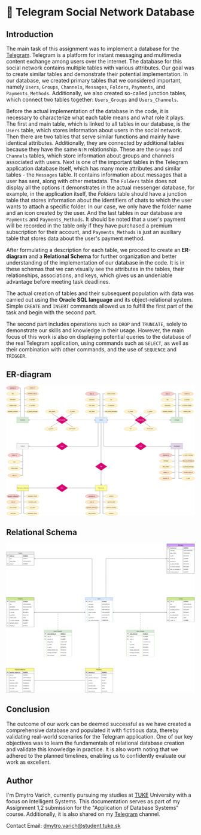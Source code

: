 # 📁 Telegram Social Network Database

## Introduction 
The main task of this assignment was to implement a database for the [Telegram](https://en.wikipedia.org/wiki/Telegram_(software)). Telegram is a platform for instant messaging and multimedia content exchange among users over the internet. The database for this social network contains multiple tables with various attributes. Our goal was to create similar tables and demonstrate their potential implementation. In our database, we created primary tables that we considered important, namely `Users`, `Groups`, `Channels`, `Messages`, `Folders`, `Payments`, and `Payments_Methods`. Additionally, we also created so-called junction tables, which connect two tables together: `Users_Groups` and `Users_Channels`.

Before the actual implementation of the database in the code, it is necessary to characterize what each table means and what role it plays. The first and main table, which is linked to all tables in our database, is the `Users` table, which stores information about users in the social network. Then there are two tables that serve similar functions and mainly have identical attributes. Additionally, they are connected by additional tables because they have the same `N:M` relationship. These are the `Groups` and `Channels` tables, which store information about groups and channels associated with users. Next is one of the important tables in the Telegram application database itself, which has many more attributes and similar tables - the `Messages` table. It contains information about messages that a user has sent, along with other metadata. The `Folders` table does not display all the options it demonstrates in the actual messenger database, for example, in the application itself, the *Folders* table should have a junction table that stores information about the identifiers of chats to which the user wants to attach a specific folder. In our case, we only have the folder name and an icon created by the user. And the last tables in our database are `Payments` and `Payments_Methods`. It should be noted that a user's payment will be recorded in the table only if they have purchased a premium subscription for their account, and `Payments_Methods` is just an auxiliary table that stores data about the user's payment method.

After formulating a description for each table, we proceed to create an **ER-diagram** and a **Relational Schema** for further organization and better understanding of the implementation of our database in the code. It is in these schemas that we can visually see the attributes in the tables, their relationships, associations, and keys, which gives us an undeniable advantage before meeting task deadlines.

The actual creation of tables and their subsequent population with data was carried out using the **Oracle SQL language** and its object-relational system. Simple `CREATE` and `INSERT` commands allowed us to fulfill the first part of the task and begin with the second part. 

The second part includes operations such as `DROP` and `TRUNCATE`, solely to demonstrate our skills and knowledge in their usage. However, the main focus of this work is also on displaying potential queries to the database of the real Telegram application, using commands such as `SELECT`, as well as their combination with other commands, and the use of `SEQUENCE` and `TRIGGER`.

## ER-diagram
![ER-diagram](https://github.com/dmytro-varich/Telegram-Social-Network-Database/blob/main/Telegram_Social_Network_Database-ER-diagram.drawio.png)   

## Relational Schema
![Relational Schema](https://github.com/dmytro-varich/Telegram-Social-Network-Database/blob/main/Telegram_Social_Network_Database-Relational-Schema.drawio.png)

## Conclusion
The outcome of our work can be deemed successful as we have created a comprehensive database and populated it with fictitious data, thereby validating real-world scenarios for the Telegram application. One of our key objectives was to learn the fundamentals of relational database creation and validate this knowledge in practice. It is also worth noting that we adhered to the planned timelines, enabling us to confidently evaluate our work as excellent.

## Author
I'm Dmytro Varich, currently pursuing my studies at [TUKE](https://www.tuke.sk/wps/portal) University with a focus on Intelligent Systems. This documentation serves as part of my Assignment 1,2 submission for the "Application of Database Systems" course. Additionally, it is also shared on my [Telegram](https://t.me/varich_channel) channel.

Contact Email: dmytro.varich@student.tuke.sk